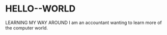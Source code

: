 # HELLO--WORLD
LEARNING MY WAY AROUND
I am an accountant wanting to learn more of the computer world. 
